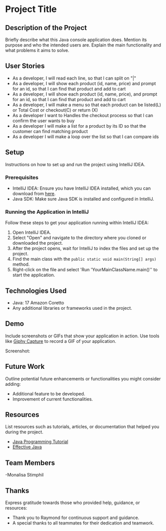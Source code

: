 # Project Title

## Description of the Project

Briefly describe what this Java console application does. Mention its purpose and who the intended users are. Explain the main functionality and what problems it aims to solve.

## User Stories
- As a developer, I will read each line, so that I can split on "|"
- As a developer, I will show each product (id, name, price) and prompt for an id, so that I can find that product and add to cart
- As a developer, I will show each product (id, name, price), and prompt for an id, so that I can find that product and add to cart
- As a developer, I will make a menu so that each product can be listed(L) or Total Cost or checkout(C) or return (X)
- As a developer I want to Handles the checkout process so that I can confirm the user wants to buy
- As a developer I will make a list for a product by its ID so that the customer can find matching product
- As a developer I will make a loop over the list so that I can compare ids


## Setup

Instructions on how to set up and run the project using IntelliJ IDEA.

### Prerequisites

- IntelliJ IDEA: Ensure you have IntelliJ IDEA installed, which you can download from [here](https://www.jetbrains.com/idea/download/).
- Java SDK: Make sure Java SDK is installed and configured in IntelliJ.

### Running the Application in IntelliJ

Follow these steps to get your application running within IntelliJ IDEA:

1. Open IntelliJ IDEA.
2. Select "Open" and navigate to the directory where you cloned or downloaded the project.
3. After the project opens, wait for IntelliJ to index the files and set up the project.
4. Find the main class with the `public static void main(String[] args)` method.
5. Right-click on the file and select 'Run 'YourMainClassName.main()'' to start the application.

## Technologies Used

- Java: 17 Amazon Coretto
- Any additional libraries or frameworks used in the project.

## Demo

Include screenshots or GIFs that show your application in action. Use tools like [Giphy Capture](https://giphy.com/apps/giphycapture) to record a GIF of your application.

Screenshot: 

## Future Work

Outline potential future enhancements or functionalities you might consider adding:

- Additional feature to be developed.
- Improvement of current functionalities.

## Resources

List resources such as tutorials, articles, or documentation that helped you during the project.

- [Java Programming Tutorial](https://www.example.com)
- [Effective Java](https://www.example.com)

## Team Members

-Monalisa Stimphil

## Thanks

Express gratitude towards those who provided help, guidance, or resources:

- Thank you to Raymond for continuous support and guidance.
- A special thanks to all teammates for their dedication and teamwork.
